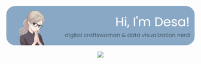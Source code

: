 [![Header](./github-header.png)](https://desamaia.github.io/DesaPortfolio/)
<p align="center">
  <img src="https://readme-typing-svg.herokuapp.com?font=Poppins&size=26&pause=1000&color=435762&center=true&vCenter=true&width=900&height=30&lines=data+visualization+consultant+based+in+Germany;clear+communication+of+data+insights;or+a+more+artistic+approach;stand-  out+visuals+for+research+groups+and+data+driven+organisations">
</p>
